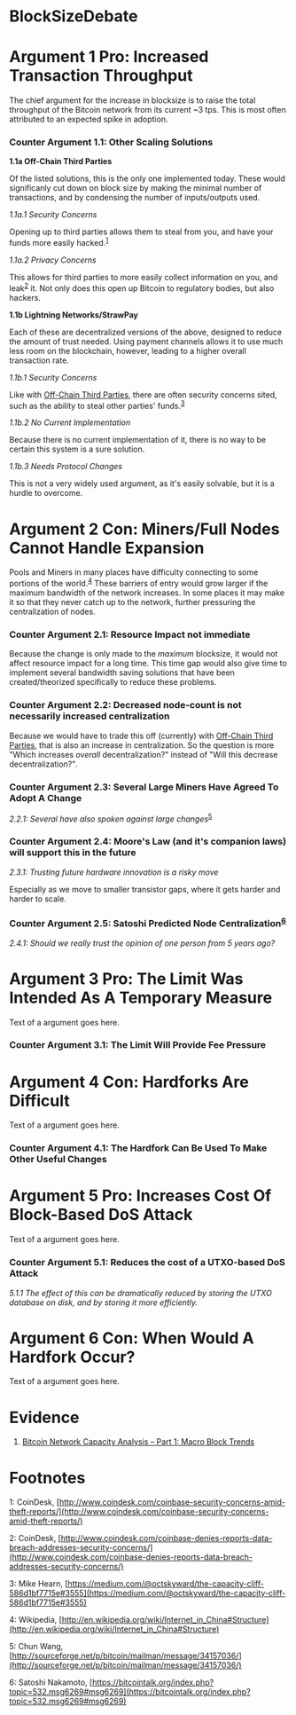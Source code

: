 # BlockSizeDebate


Argument 1 Pro: Increased Transaction Throughput
=========

The chief argument for the increase in blocksize is to raise the total throughput of the Bitcoin network from its current ~3 tps. This is most often attributed to an expected spike in adoption.

### Counter Argument 1.1: Other Scaling Solutions

**1.1a Off-Chain Third Parties**<a name="Offchain"> </a>

Of the listed solutions, this is the only one implemented today. These would significanly cut down on block size by making the minimal number of transactions, and by condensing the number of inputs/outputs used.

*1.1a.1 Security Concerns*

Opening up to third parties allows them to steal from you, and have your funds more easily hacked.<sup>[1](#footnote1)</sup> 

*1.1a.2 Privacy Concerns*

This allows for third parties to more easily collect information on you, and leak<sup>[2](#footnote2)</sup> it. Not only does this open up Bitcoin to regulatory bodies, but also hackers.

**1.1b Lightning Networks/StrawPay**

Each of these are decentralized versions of the above, designed to reduce the amount of trust needed. Using payment channels allows it to use much less room on the blockchain, however, leading to a higher overall transaction rate.

*1.1b.1 Security Concerns*

Like with [Off-Chain Third Parties](#Offchain), there are often security concerns sited, such as the ability to steal other parties' funds.<sup>[3](#footnote3)</sup>

*1.1b.2 No Current Implementation*

Because there is no current implementation of it, there is no way to be certain this system is a sure solution.

*1.1b.3 Needs Protocol Changes*

This is not a very widely used argument, as it's easily solvable, but it is a hurdle to overcome.

Argument 2 Con: Miners/Full Nodes Cannot Handle Expansion
=========

Pools and Miners in many places have difficulty connecting to some portions of the world.<sup>[4](#footnote4)</sup> These barriers of entry would grow larger if the maximum bandwidth of the network increases. In some places it may make it so that they never catch up to the network, further pressuring the centralization of nodes.

### Counter Argument 2.1: Resource Impact not immediate

Because the change is only made to the *maximum* blocksize, it would not affect resource impact for a long time. This time gap would also give time to implement several bandwidth saving solutions that have been created/theorized specifically to reduce these problems.

### Counter Argument 2.2: Decreased node-count is not necessarily increased centralization

Because we would have to trade this off (currently) with [Off-Chain Third Parties](#Offchain), that is also an increase in centralization. So the question is more "Which increases *overall* decentralization?" instead of "Will this decrease decentralization?".

### Counter Argument 2.3: Several Large Miners Have Agreed To Adopt A Change

*2.2.1: Several have also spoken against large changes*<sup>[5](#footnote5)</sup>

### Counter Argument 2.4: Moore's Law (and it's companion laws) will support this in the future

*2.3.1: Trusting future hardware innovation is a risky move*

Especially as we move to smaller transistor gaps, where it gets harder and harder to scale.

### Counter Argument 2.5: Satoshi Predicted Node Centralization<sup>[6](#footnote6)</sup>

*2.4.1: Should we really trust the opinion of one person from 5 years ago?*

Argument 3 Pro: The Limit Was Intended As A Temporary Measure
=========

Text of a argument goes here.

### Counter Argument 3.1: The Limit Will Provide Fee Pressure

Argument 4 Con: Hardforks Are Difficult
=========

Text of a argument goes here.

### Counter Argument 4.1: The Hardfork Can Be Used To Make Other Useful Changes

Argument 5 Pro: Increases Cost Of Block-Based DoS Attack
=========

Text of a argument goes here.

### Counter Argument 5.1: Reduces the cost of a UTXO-based DoS Attack

*5.1.1 The effect of this can be dramatically reduced by storing the UTXO database on disk, and by storing it more efficiently.*

Argument 6 Con: When Would A Hardfork Occur?
=========

Text of a argument goes here.

Evidence 
=========

1. [Bitcoin Network Capacity Analysis – Part 1: Macro Block Trends](https://tradeblock.com/blog/bitcoin-network-capacity-analysis-part-1-macro-block-trends)


Footnotes
=========

<a name="footnote1">1</a>: CoinDesk, [http://www.coindesk.com/coinbase-security-concerns-amid-theft-reports/](http://www.coindesk.com/coinbase-security-concerns-amid-theft-reports/)

<a name="footnote2">2</a>: CoinDesk, [http://www.coindesk.com/coinbase-denies-reports-data-breach-addresses-security-concerns/](http://www.coindesk.com/coinbase-denies-reports-data-breach-addresses-security-concerns/)

<a name="footnote3">3</a>: Mike Hearn, [https://medium.com/@octskyward/the-capacity-cliff-586d1bf7715e#3555](https://medium.com/@octskyward/the-capacity-cliff-586d1bf7715e#3555)

<a name="footnote4">4</a>: Wikipedia, [http://en.wikipedia.org/wiki/Internet_in_China#Structure](http://en.wikipedia.org/wiki/Internet_in_China#Structure)

<a name="footnote5">5</a>: Chun Wang, [http://sourceforge.net/p/bitcoin/mailman/message/34157036/](http://sourceforge.net/p/bitcoin/mailman/message/34157036/)

<a name="footnote6">6</a>: Satoshi Nakamoto, [https://bitcointalk.org/index.php?topic=532.msg6269#msg6269](https://bitcointalk.org/index.php?topic=532.msg6269#msg6269)
